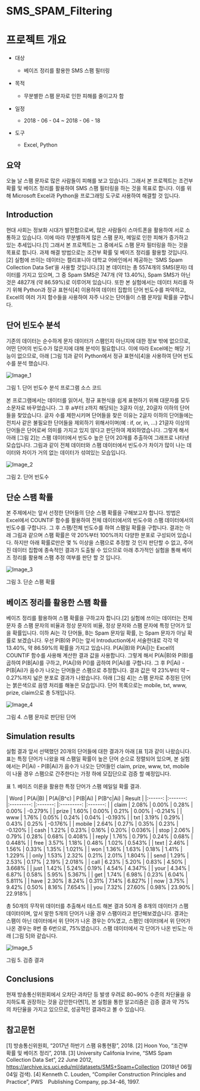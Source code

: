 # SMS_SPAM_Filtering

# 프로젝트 개요
- 대상
  * 베이즈 정리를 활용한 SMS 스팸 필터링

- 목적
  * 무분별한 스팸 문자로 인한 피해를 줄이고자 함

- 일정
  * 2018 - 06 - 04 ~ 2018 - 06 - 18

- 도구
  * Excel, Python


## 요약
 오늘 날 스팸 문자로 많은 사람들이 피해를 보고 있습니다. 그래서 본 프로젝트는 조건부 확률 및 베이즈 정리를 활용하여 SMS 스팸 필터링을 하는 것을 목표로 합니다. 이를 위해 Microsoft Excel과 Python을 프로그래밍 도구로 사용하여 해결할 것 입니다.


## Introduction

 현대 사회는 정보화 시대가 발전함으로써, 많은 사람들이 스마트폰을 활용하여 서로 소통하고 있습니다. 이에 따라 무분별하게 많은 스팸 문자, 메일로 인한 피해가 증가하고 있는 추세입니다.[1] 그래서 본 프로젝트는 그 중에서도 스팸 문자 필터링을 하는 것을 목표로 합니다.
 과제 해결 방법으로는 조건부 확률 및 베이즈 정리를 활용할 것입니다.[2] 실험에 쓰이는 데이터는 캘리포니아 대학교 어바인에서 제공하는 ‘SMS Spam Collection Data Set’을 사용할 것입니다.[3] 본 데이터는 총 5574개의 SMS(문자) 데이터를 가지고 있으며, 그 중 Spam SMS은 747개 (약 13.40%), Spam SMS가 아닌 것은 4827개 (약 86.59%)로 이루어져 있습니다.
 또한 본 실험에서는 데이터 처리를 하기 위해 Python과 정규 표현식[4] 이용하여 데이터 집합의 단어 빈도수를 파악하고, Excel의 여러 가지 함수들을 사용하여 자주 나오는 단어들이 스팸 문자일 확률을 구합니다.


## 단어 빈도수 분석
 기존의 데이터는 순수하게 문자 데이터가 스팸인지 아닌지에 대한 정보 밖에 없으므로, 어떤 단어의 빈도수가 많은지에 대해 분석이 필요합니다. 이에 따라 Excel에는 해당 기능이 없으므로, 아래 [그림 1]과 같이 Python에서 정규 표현식[4]을 사용하여 단어 빈도수를 분석 했습니다.

![Image_1](https://github.com/HyunIm/SMS_SPAM_Filtering/blob/master/1_Materials/2_Image/%EA%B7%B8%EB%A6%BC%201.PNG)

그림 1. 단어 빈도수 분석 프로그램 소스 코드

 본 프로그램에서는 데이터를 읽어서, 정규 표현식을 쉽게 표현하기 위해 대문자를 모두 소문자로 바꾸었습니다. 그 후 a부터 z까지 해당되는 3글자 이상, 20글자 이하의 단어들을 찾았습니다. 글자 수를 제한시키며 단어들을 찾은 이유는 2글자 이하의 단어들에는 전치사 같은 불필요한 단어들을 제외하기 위해서이며(예 : if, or, in, ...) 21글자 이상의 단어들은 단어로써 의미를 가지고 있지 않다고 판단하여 제외하였습니다.
 그렇게 해서 아래 [그림 2]는 스팸 데이터에서 빈도수 높은 단어 20개를 추출하여 그래프로 나타낸 모습입니다. 그림과 같이 전체 데이터와 스팸 데이터에서 빈도수가 차이가 많이 나는 데이터와 차이가 거의 없는 데이터가 섞여있는 모습입니다.

![Image_2](https://github.com/HyunIm/SMS_SPAM_Filtering/blob/master/1_Materials/2_Image/%EA%B7%B8%EB%A6%BC%202.png)

그림 2. 단어 빈도수


## 단순 스팸 확률
 본 주제에서는 앞서 선정한 단어들의 단순 스팸 확률을 구해보고자 합니다. 방법은 Excel에서 COUNTIF 함수를 활용하여 전체 데이터에서의 빈도수와 스팸 데이터에서의 빈도수를 구합니다. 그 후 스팸/전체 빈도수를 하여 스팸일 확률을 구합니다.
 결과는 아래 그림과 같으며 스팸 확률은 약 20%부터 100%까지 다양한 분포로 구성되어 있습니다. 하지만 아래 확률로만은 몇 % 이상을 스팸으로 추정할 것 인지 판단할 수 없고, 주어진 데이터 집합에 종속적인 결과가 도출될 수 있으므로 아래 추가적인 실험을 통해 베이즈 정리를 활용해 스팸 추정 여부를 판단 할 것 입니다.

![Image_3](https://github.com/HyunIm/SMS_SPAM_Filtering/blob/master/1_Materials/2_Image/%EA%B7%B8%EB%A6%BC%203.png)

그림 3. 단순 스팸 확률


## 베이즈 정리를 활용한 스팸 확률
 베이즈 정리를 활용하여 스팸 확률을 구하고자 합니다.[2] 실험에 쓰이는 데이터는 전체 문자 중 스팸 문자의 비율과 정상 문자의 비율, 정상 문자와 스팸 문자에 특정 단어가 있을 확률입니다.
 이하 Ai는 각 단어들, B는 Spam 문자일 확률, 는 Spam 문자가 아닐 확률로 보겠습니다. 우선 P(B)와 P()는 앞서 Introduction에서 서술한대로 각각 약 13.40%, 약 86.59%의 확률을 가지고 있습니다. P(Ai|B)와 P(Ai|)는 Excel의 COUNTIF 함수를 사용해 계산한 결과 값을 사용합니다.
 그렇게 해서 P(Ai|B)와 P(B)를 곱하여 P(B|Ai)를 구하고, P(Ai|)와 P()를 곱하여 P(|Ai)를 구합니다. 그 후 P(|Ai) - P(B|Ai)가 음수가 나오는 단어들은 스팸으로 추정합니다. 결과 값은 약 23%부터 약 –0.27%까지 넓은 분포로 결과가 나왔습니다. 아래 [그림 4]는 스팸 문자로 추정된 단어는 붉은색으로 음영 처리를 해놓은 모습입니다. 단어 목록으로는 mobile, txt, www, prize, claim으로 총 5개입니다.

![Image_4](https://github.com/HyunIm/SMS_SPAM_Filtering/blob/master/1_Materials/2_Image/%EA%B7%B8%EB%A6%BC%204.png)

그림 4. 스팸 문자로 판단된 단어


## Simulation results
 실험 결과 앞서 선택했던 20개의 단어들에 대한 결과가 아래 [표 1]과 같이 나왔습니다. 표는 특정 단어가 나왔을 때 스팸일 확률이 높은 단어 순으로 정렬되어 있으며, 본 실험에서는 P(|Ai) - P(B|Ai)가 음수가 나오는 단어들인 claim, prize, www, txt, mobile이 나올 경우 스팸으로 간주한다는 가정 하에 모집단으로 검증 할 예정입니다.

표 1. 베이즈 이론을 활용한 특정 단어가 스팸 메일일 확률 결과.

|  Word  	| P(Ai|B) 	| P(Ai|B^c) 	| P(B|Ai) 	| P(B^c|Ai) 	|  Result 	|
|:------:	|:-------:	|:---------:	|:-------:	|:---------:	|:-------:	|
|  claim 	|  2.08%  	|   0.00%   	|  0.28%  	|   0.00%   	| -0.279% 	|
|  prize 	|  1.60%  	|   0.00%   	|  0.21%  	|   0.00%   	| -0.214% 	|
|   www  	|  1.76%  	|   0.05%   	|  0.24%  	|   0.04%   	| -0.193% 	|
|   txt  	|  3.19%  	|   0.29%   	|  0.43%  	|   0.25%   	| -0.176% 	|
| mobile 	|  2.64%  	|   0.27%   	|  0.35%  	|   0.23%   	| -0.120% 	|
|  cash  	|  1.22%  	|   0.23%   	|  0.16%  	|   0.20%   	|  0.036% 	|
|  stop  	|  2.06%  	|   0.79%   	|  0.28%  	|   0.68%   	|  0.408% 	|
|  reply 	|  1.76%  	|   0.79%   	|  0.24%  	|   0.68%   	|  0.448% 	|
|  free  	|  3.57%  	|   1.18%   	|  0.48%  	|   1.02%   	|  0.543% 	|
|  text  	|  2.46%  	|   1.56%   	|  0.33%  	|   1.35%   	|  1.021% 	|
|   won  	|  1.36%  	|   1.63%   	|  0.18%  	|   1.41%   	|  1.229% 	|
|  only  	|  1.53%  	|   2.32%   	|  0.21%  	|   2.01%   	|  1.804% 	|
|  send  	|  1.29%  	|   2.53%   	|  0.17%  	|   2.19%   	|  2.018% 	|
|  call  	|  6.23%  	|   5.20%   	|  0.83%  	|   4.50%   	|  3.668% 	|
|  just  	|  1.42%  	|   5.24%   	|  0.19%  	|   4.54%   	|  4.347% 	|
|  your  	|  4.34%  	|   6.87%   	|  0.58%  	|   5.95%   	|  5.367% 	|
|   get  	|  1.74%  	|   6.98%   	|  0.23%  	|   6.04%   	|  5.811% 	|
|  have  	|  2.30%  	|   8.24%   	|  0.31%  	|   7.14%   	|  6.827% 	|
|   now  	|  3.75%  	|   9.42%   	|  0.50%  	|   8.16%   	|  7.654% 	|
|   you  	|  7.32%  	|   27.60%  	|  0.98%  	|   23.90%  	| 22.918% 	|

 총 50개의 무작위 데이터를 추출해서 테스트 해본 결과 50개 중 8개의 데이터가 스팸 데이터이며, 앞서 말한 5개의 단어가 나올 경우 스팸이라고 판단해보겠습니다.
 결과는 스팸이 아닌 데이터에서 위 단어가 나온 경우는 0%였고, 스팸인 데이터에서 위 단어가 나온 경우는 8번 중 6번으로, 75%였습니다. 스팸 데이터에서 각 단어가 나온 빈도는 아래 [그림 5]와 같습니다.

![Image_5](https://github.com/HyunIm/SMS_SPAM_Filtering/blob/master/1_Materials/2_Image/%EA%B7%B8%EB%A6%BC%205.png)

그림 5. 검증 결과


## Conclusions
 현재 방송통신위원회에서 오차단‧과차단 등 발생 우려로 80~90% 수준의 차단율을 유지하도록 권장하는 것을 감안한다면[1], 본 실험을 통한 알고리즘은 검증 결과 약 75%의 차단율을 가지고 있으므로, 성공적인 결과라고 볼 수 있습니다.


## 참고문헌
[1] 방송통신위원회, “2017년 하반기 스팸 유통현황”, 2018.
[2] Hoon Yoo, “조건부 확률 및 베이즈 정리”, 2018.
[3] University Califonia Irvine, “SMS Spam Collection Data Set”, 22 June 2012, https://archive.ics.uci.edu/ml/datasets/SMS+Spam+Collection (2018년 06월 04일 검색).
[4] Kenneth C. Louden, “Compiler Construction Principles and Practice”, PWS　Publishing Company, pp.34-46, 1997.